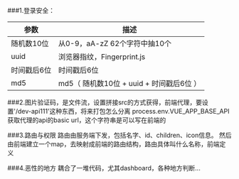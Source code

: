 ###1.登录安全：

| 参数 | 描述 |
| -------- | -------- |
| 随机数10位 | 从0-9，aA-zZ 62个字符中抽10个 |
| uuid | 浏览器指纹，Fingerprint.js |
| 时间戳后6位 | 时间戳后6位 |
| md5 | md5（ 随机数10位 + uuid + 时间戳后6位 ）|


###2.图片验证码，是文件流，设置拼接src的方式获得，前端代理，要设置'/dev-api111'这种东西，将来打包怎么分离
process.env.VUE_APP_BASE_API获取代理的api的basic url，这个字符串是可以写在前端的

###3.路由与权限
路由由服务端下发，包括名字、id、children、icon信息。
然后由前端建立一个map，去映射成前端的路由结构，路由具体叫什么名称，前端定义


###4.恶性的地方
耦合了一堆代码，尤其dashboard，各种地方判断...